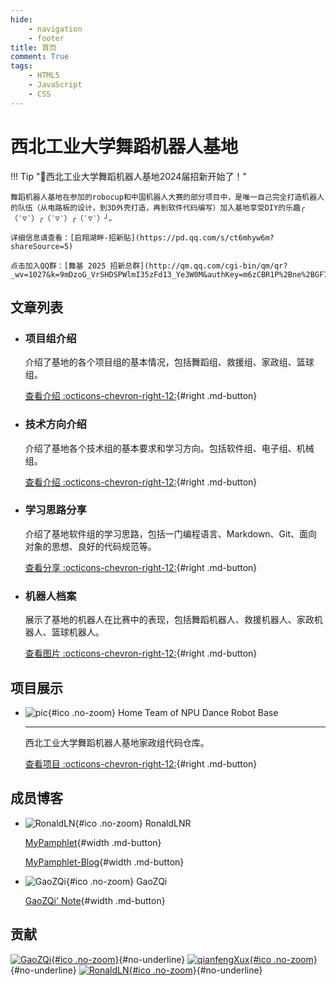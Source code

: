```yaml
---
hide:
    - navigation
    - footer
title: 首页
comment: True
tags:
    - HTML5
    - JavaScript
    - CSS
---
```


# 西北工业大学舞蹈机器人基地

!!! Tip "🎉西北工业大学舞蹈机器人基地2024届招新开始了！"

    舞蹈机器人基地在参加的robocup和中国机器人大赛的部分项目中，是唯一自己完全打造机器人的队伍（从电路板的设计，到3D外壳打造，再到软件代码编写）加入基地享受DIY的乐趣╭（′▽‵）╭（′▽‵）╭（′▽‵）╯。

    详细信息请查看：[启翔湖畔-招新贴](https://pd.qq.com/s/ct6mhyw6m?shareSource=5)

    点击加入QQ群：[舞基 2025 招新总群](http://qm.qq.com/cgi-bin/qm/qr?_wv=1027&k=9mDzoG_VrSHDSPWlmI35zFd13_Ye3W0M&authKey=m6zCBR1P%2Bne%2BGF7HOsPdy%2FbDcgVk6vhiAl3IYJXDFe2DIkeclC59HUzZUMqBNamt&noverify=0&group_code=970686200)

## 文章列表

<div class="grid cards" markdown>

-   ### 项目组介绍

    介绍了基地的各个项目组的基本情况，包括舞蹈组、救援组、家政组、篮球组。

    [查看介绍 :octicons-chevron-right-12:](page/项目组/index.md){#right .md-button}

-   ### 技术方向介绍

    介绍了基地各个技术组的基本要求和学习方向。包括软件组、电子组、机械组。

    [查看介绍 :octicons-chevron-right-12:](page/方向/index.md){#right .md-button}

-   ### 学习思路分享

    介绍了基地软件组的学习思路，包括一门编程语言、Markdown、Git、面向对象的思想、良好的代码规范等。

    [查看分享 :octicons-chevron-right-12:](page/学习思路/软件组学习思路.md){#right .md-button}

-   ### 机器人档案

    展示了基地的机器人在比赛中的表现，包括舞蹈机器人、救援机器人、家政机器人、篮球机器人。

    [查看图片 :octicons-chevron-right-12:](page/比赛/index.md){#right .md-button}

</div>

## 项目展示

<div class="grid cards" markdown>

- ![pic](https://avatars.githubusercontent.com/u/171696651?s=400&u=088180d0e084b76aed5b496ac552db1edec7a5f3&v=4){#ico .no-zoom} <name>
Home Team of NPU Dance Robot Base</name>

    ---

    西北工业大学舞蹈机器人基地家政组代码仓库。

    [查看项目 :octicons-chevron-right-12:](https://github.com/NPU-Home){#right .md-button}

</div>

## 成员博客

<div class="grid cards" markdown>

- ![RonaldLN](https://avatars.githubusercontent.com/u/120019179?v=4){#ico .no-zoom} <name>RonaldLNR</name>

    [MyPamphlet](https://ronaldln.github.io/MyPamphlet/){#width .md-button}

    [MyPamphlet-Blog](https://ronaldln.github.io/MyPamphlet-Blog/){#width .md-button}

- ![GaoZQi](https://avatars.githubusercontent.com/u/62362150?v=4){#ico .no-zoom} <name>GaoZQi</name>

    [GaoZQi' Note](https://gaozqi.github.io/note/){#width .md-button}

</div>

## 贡献

[![GaoZQi](https://avatars.githubusercontent.com/u/62362150?v=4){#ico .no-zoom}](https://github.com/GaoZQi){#no-underline}
[![qianfengXux](https://avatars.githubusercontent.com/u/150541161?v=4){#ico .no-zoom}](https://github.com/qianfengXux){#no-underline}
[![RonaldLN](https://avatars.githubusercontent.com/u/120019179?v=4){#ico .no-zoom}](https://github.com/RonaldLN){#no-underline}
